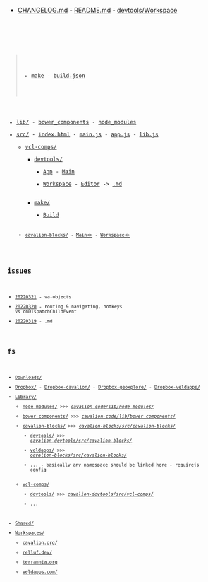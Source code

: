 * [CHANGELOG.md]() - [README.md]() -  [devtools/Workspace<code>](/Workspaces/cavalion.org/cavalion-code/src/vcl-comps/devtools/Workspace$/code.js)


##

> * [make]() - [build.json](src/:)
* [lib/]() - [bower_components](lib/:/) - [node_modules](lib/:/)
* [src/]() - [index.html]() - [main.js](src/:) - [app.js](src/:) - [lib.js](src/:) 
	* [vcl-comps/](src/:) 
		* [devtools/](src/vcl-comps/:) 
			- [App](src/vcl-comps/devtools/:.js) - [Main](src/vcl-comps/devtools/:.js)
			- [Workspace](src/vcl-comps/devtools/:.js) - [Editor](src/vcl-comps/devtools/:.js) -> [.md](src/vcl-comps/devtools/Editor$/.md)
		* [make/](src/vcl-comps/:)
			- [Build<code>](/Workspaces/cavalion.org/cavalion-code/src/vcl-comps/devtools/Build$/code.js)
	* [cavalion-blocks/](src/:) - [Main<>](src/cavalion-blocks/Main.js) - [Workspace<>](src/cavalion-blocks/Workspace.js)

## [issues](:/)

* [20220321](issues/:/) - va-objects
* [20220320](issues/:/) - routing & navigating, hotkeys vs onDispatchChildEvent
* [20220319](issues/:/) - .md

## fs

* [Downloads/](/:)
* [Dropbox/](/:) - [Dropbox-cavalion/](/:) - [Dropbox-geoxplore/](/:) - [Dropbox-veldapps/](/:)
* [Library/](/:)
	* [node\_modules/](/Library/:) >>> _[cavalion-code/lib/node\_modules/](/Workspaces/cavalion.org/:)_
	* [bower\_components/](/Library/:) >>> _[cavalion-code/lib/bower\_components/](/Workspaces/cavalion.org/:)_
	* [cavalion-blocks/](/Library/:) >>> _[cavalion-blocks/src/cavalion-blocks/](/Workspaces/cavalion.org/:)_
		* [devtools/](/Library/cavalion-blocks/:) >>> _[cavalion-devtools/src/cavalion-blocks/](/Workspaces/cavalion.org/:)_
		* [veldapps/](/Library/cavalion-blocks/:) >>> _[cavalion-blocks/src/cavalion-blocks/](/Workspaces/cavalion.org/:)_
		* ... - basically any namespace should be linked here - requirejs config
	* [vcl-comps/](/Library/:) 
		* [devtools/](/Library/vcl-comps/:) >>> _[cavalion-devtools/src/vcl-comps/](/Workspaces/cavalion.org/:)_
		* ...
* [Shared/](/:)
* [Workspaces/](/:)
	* [cavalion.org/](/Workspaces/:)
	* [relluf.dev/](/Workspaces/:)
	* [terrannia.org](/Workspaces/:)
	* [veldapps.com/](/Workspaces/:)